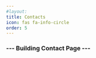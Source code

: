```yaml
---
#layout: 
title: Contacts
icon: fas fa-info-circle
order: 5
---
```



### --- Building Contact Page ---